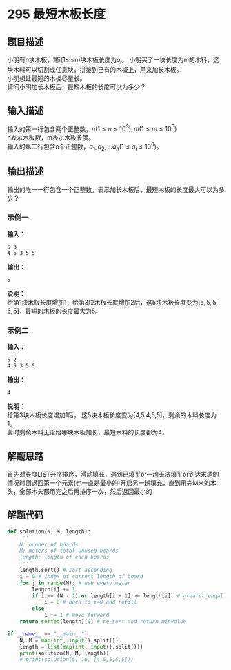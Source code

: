# 295 最短木板长度

## 题目描述
小明有n块木板，第i(1≤i≤n)块木板长度为$a_i$。
小明买了一块长度为m的木料，这块木料可以切割成任意块，拼接到已有的木板上，用来加长木板。\
小明想让最短的木板尽量长。\
请问小明加长木板后，最短木板的长度可以为多少？
## 输入描述
输入的第一行包含两个正整数，${n(1≤n≤10^3),m(1≤m≤10^6)}$ \
n表示木板数，m表示木板长度。\
输入的第二行包含n个正整数，${a_1,a_2,...a_n(1≤a_i≤10^6)}$。

## 输出描述
输出的唯一一行包含一个正整数，表示加长木板后，最短木板的长度最大可以为多少？

### 示例一
**输入：**
```shell
5 3
4 5 3 5 5
```

**输出：**
```shell
5
```

**说明：**  
给第1块木板长度增加1，给第3块木板长度增加2后，这5块木板长度变为${[5,5,5,5,5]}$，最短的木板的长度最大为5。

### 示例二
**输入：**
```shell
5 2
4 5 3 5 5
```

**输出：**
```shell
4
```

**说明：**  
给第3块木板长度增加1后，
这5块木板长度变为[4,5,4,5,5]，剩余的木料长度为1。\
此时剩余木料无论给哪块木板加长，最短木料的长度都为4。

## 解题思路
首先对长度LIST升序排序，滑动填充，遇到已填平or一趟无法填平or到达末尾的情况时倒退回第一个元素(也一直是最小的)开启另一趟填充，直到用完M米的木头，全部木头都用完之后再排序一次，然后返回最小的

## 解题代码

```python
def solution(N, M, length):
	'''
	N: number of boards
	M: meters of total unused boards
	length: length of each boards
	'''
	length.sort() # sort ascending
	i = 0 # index of current length of board
	for j in range(M): # use every meter
		length[i] += 1
		if i == (N - 1) or length[i + 1] >= length[i]: # greater_euqal after filling
			i = 0 # back to i=0 and refill
		else:
			i += 1 # move forward
	return sorted(length)[0] # re-sort and return minValue

if __name__ == "__main__":
	N, M = map(int, input().split())
	length = list(map(int, input().split()))
	print(solution(N, M, length))
	# print(solution(5, 10, [4,5,5,5,5]))
```